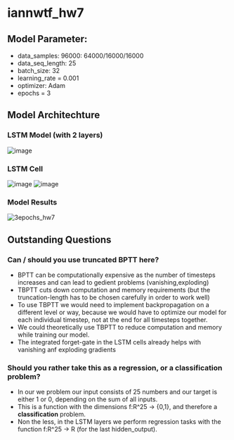 # iannwtf_hw7

## Model Parameter:
  - data_samples: 96000: 64000/16000/16000
  - data_seq_length: 25
  - batch_size: 32
  - learning_rate = 0.001
  - optimizer: Adam
  - epochs = 3

## Model Architechture
### LSTM Model (with 2 layers)
  ![image](https://user-images.githubusercontent.com/93341845/145704957-ece79ffb-d57f-41a8-b70c-2cfe8ac8587f.png)
### LSTM Cell
  ![image](https://user-images.githubusercontent.com/93341845/145704583-9f63d377-782d-4229-84bb-006cd47af13a.png)
  ![image](https://user-images.githubusercontent.com/93341845/145704114-983bc81e-0347-425f-adcc-afbb291faa6c.png)
### Model Results
  ![3epochs_hw7](https://user-images.githubusercontent.com/93341845/145713794-531c2c44-fa95-4547-9983-329ffaf0a1da.png)


## Outstanding Questions
### Can / should you use truncated BPTT here?
- BPTT can be computationally expensive as the number of timesteps increases and can lead to gedient problems (vanishing,exploding)
- TBPTT cuts down computation and memory requirements (but the truncation-length has to be chosen carefully in order to work well)
- To use TBPTT we would need to implement backpropagation on a different level or way, because we would have to optimize our model for each individual timestep, not at the end for all timesteps together.
-  We could theoretically use TBPTT to reduce computation and memory while training our model.
-  The integrated forget-gate in the LSTM cells already helps with vanishing anf exploding gradients


### Should you rather take this as a regression, or a classification problem?
- In our we problem our input consists of 25 numbers and our target is either 1 or 0, depending on the sum of all inputs.
- This is a function with the dimensions f:R^25 -> {0,1}, and therefore a **classification** problem.
- Non the less, in the LSTM layers we perform regression tasks with the function f:R^25 -> R (for the last hidden_output).


